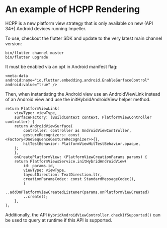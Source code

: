 # An example of HCPP Rendering

HCPP is a new platform view strategy that is only available on new (API 34+) Android devices running Impeller. 

To use, checkout the flutter SDK and update to the very latest main channel version:

```
bin/flutter channel master
bin/flutter upgrade
```

It must be enabled via an opt in Android manifest flag:

```
<meta-data android:name="io.flutter.embedding.android.EnableSurfaceControl" android:value="true" />
```


Then, when instantiating the Android view use an AndroidViewLink instead of an Android view and use the initHybridAndroidView helper method.

```
return PlatformViewLink(
    viewType: viewType,
    surfaceFactory: (BuildContext context, PlatformViewController controller) {
    return AndroidViewSurface(
        controller: controller as AndroidViewController,
        gestureRecognizers: const <Factory<OneSequenceGestureRecognizer>>{},
        hitTestBehavior: PlatformViewHitTestBehavior.opaque,
    );
    },
    onCreatePlatformView: (PlatformViewCreationParams params) {
    return PlatformViewsService.initHybridAndroidView(
        id: params.id,
        viewType: viewType,
        layoutDirection: TextDirection.ltr,
        creationParamsCodec: const StandardMessageCodec(),
        )
        ..addOnPlatformViewCreatedListener(params.onPlatformViewCreated)
        ..create();
    },
);
```

Additionally, the API `HybridAndroidViewController.checkIfSupported()` can be used to query at runtime if this API is supported.

